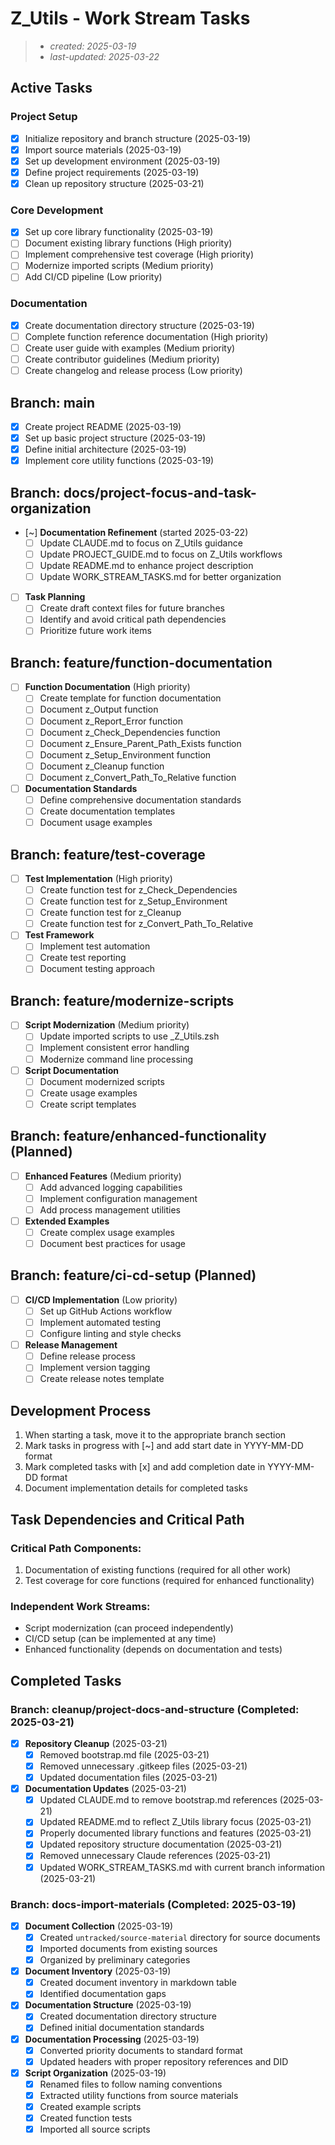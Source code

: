 # Z_Utils - Work Stream Tasks

> - _created: 2025-03-19_
> - _last-updated: 2025-03-22_

## Active Tasks

### Project Setup
- [x] Initialize repository and branch structure (2025-03-19)
- [x] Import source materials (2025-03-19)
- [x] Set up development environment (2025-03-19)
- [x] Define project requirements (2025-03-19)
- [x] Clean up repository structure (2025-03-21)

### Core Development
- [x] Set up core library functionality (2025-03-19)
- [ ] Document existing library functions (High priority)
- [ ] Implement comprehensive test coverage (High priority)
- [ ] Modernize imported scripts (Medium priority)
- [ ] Add CI/CD pipeline (Low priority)

### Documentation
- [x] Create documentation directory structure (2025-03-19)
- [ ] Complete function reference documentation (High priority)
- [ ] Create user guide with examples (Medium priority)
- [ ] Create contributor guidelines (Medium priority)
- [ ] Create changelog and release process (Low priority)

## Branch: main

- [x] Create project README (2025-03-19)
- [x] Set up basic project structure (2025-03-19)
- [x] Define initial architecture (2025-03-19)
- [x] Implement core utility functions (2025-03-19)

## Branch: docs/project-focus-and-task-organization

- [~] **Documentation Refinement** (started 2025-03-22)
  - [ ] Update CLAUDE.md to focus on Z_Utils guidance
  - [ ] Update PROJECT_GUIDE.md to focus on Z_Utils workflows
  - [ ] Update README.md to enhance project description
  - [ ] Update WORK_STREAM_TASKS.md for better organization
- [ ] **Task Planning**
  - [ ] Create draft context files for future branches
  - [ ] Identify and avoid critical path dependencies
  - [ ] Prioritize future work items

## Branch: feature/function-documentation

- [ ] **Function Documentation** (High priority)
  - [ ] Create template for function documentation
  - [ ] Document z_Output function
  - [ ] Document z_Report_Error function
  - [ ] Document z_Check_Dependencies function
  - [ ] Document z_Ensure_Parent_Path_Exists function
  - [ ] Document z_Setup_Environment function
  - [ ] Document z_Cleanup function
  - [ ] Document z_Convert_Path_To_Relative function
- [ ] **Documentation Standards**
  - [ ] Define comprehensive documentation standards
  - [ ] Create documentation templates
  - [ ] Document usage examples

## Branch: feature/test-coverage

- [ ] **Test Implementation** (High priority)
  - [ ] Create function test for z_Check_Dependencies
  - [ ] Create function test for z_Setup_Environment
  - [ ] Create function test for z_Cleanup
  - [ ] Create function test for z_Convert_Path_To_Relative
- [ ] **Test Framework**
  - [ ] Implement test automation
  - [ ] Create test reporting
  - [ ] Document testing approach

## Branch: feature/modernize-scripts

- [ ] **Script Modernization** (Medium priority)
  - [ ] Update imported scripts to use _Z_Utils.zsh
  - [ ] Implement consistent error handling
  - [ ] Modernize command line processing
- [ ] **Script Documentation**
  - [ ] Document modernized scripts
  - [ ] Create usage examples
  - [ ] Create script templates

## Branch: feature/enhanced-functionality (Planned)

- [ ] **Enhanced Features** (Medium priority)
  - [ ] Add advanced logging capabilities
  - [ ] Implement configuration management
  - [ ] Add process management utilities
- [ ] **Extended Examples**
  - [ ] Create complex usage examples
  - [ ] Document best practices for usage

## Branch: feature/ci-cd-setup (Planned)

- [ ] **CI/CD Implementation** (Low priority)
  - [ ] Set up GitHub Actions workflow
  - [ ] Implement automated testing
  - [ ] Configure linting and style checks
- [ ] **Release Management**
  - [ ] Define release process
  - [ ] Implement version tagging
  - [ ] Create release notes template

## Development Process

1. When starting a task, move it to the appropriate branch section
2. Mark tasks in progress with [~] and add start date in YYYY-MM-DD format
3. Mark completed tasks with [x] and add completion date in YYYY-MM-DD format
4. Document implementation details for completed tasks

## Task Dependencies and Critical Path

### Critical Path Components:
1. Documentation of existing functions (required for all other work)
2. Test coverage for core functions (required for enhanced functionality)

### Independent Work Streams:
- Script modernization (can proceed independently)
- CI/CD setup (can be implemented at any time)
- Enhanced functionality (depends on documentation and tests)

## Completed Tasks

### Branch: cleanup/project-docs-and-structure (Completed: 2025-03-21)

- [x] **Repository Cleanup** (2025-03-21)
  - [x] Removed bootstrap.md file (2025-03-21)
  - [x] Removed unnecessary .gitkeep files (2025-03-21)
  - [x] Updated documentation files (2025-03-21)
- [x] **Documentation Updates** (2025-03-21)
  - [x] Updated CLAUDE.md to remove bootstrap.md references (2025-03-21)
  - [x] Updated README.md to reflect Z_Utils library focus (2025-03-21)
  - [x] Properly documented library functions and features (2025-03-21)
  - [x] Updated repository structure documentation (2025-03-21)
  - [x] Removed unnecessary Claude references (2025-03-21)
  - [x] Updated WORK_STREAM_TASKS.md with current branch information (2025-03-21)

### Branch: docs-import-materials (Completed: 2025-03-19)

- [x] **Document Collection** (2025-03-19)
  - [x] Created `untracked/source-material` directory for source documents
  - [x] Imported documents from existing sources
  - [x] Organized by preliminary categories
- [x] **Document Inventory** (2025-03-19)
  - [x] Created document inventory in markdown table
  - [x] Identified documentation gaps
- [x] **Documentation Structure** (2025-03-19)
  - [x] Created documentation directory structure
  - [x] Defined initial documentation standards
- [x] **Documentation Processing** (2025-03-19)
  - [x] Converted priority documents to standard format
  - [x] Updated headers with proper repository references and DID
- [x] **Script Organization** (2025-03-19)
  - [x] Renamed files to follow naming conventions
  - [x] Extracted utility functions from source materials
  - [x] Created example scripts
  - [x] Created function tests
  - [x] Imported all source scripts